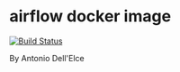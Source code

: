 # airflow docker image

[![Build Status](https://travis-ci.org/ucontent/airflow-docker.svg?branch=master)](https://travis-ci.org/ucontent/airflow-docker)

By Antonio Dell'Elce
